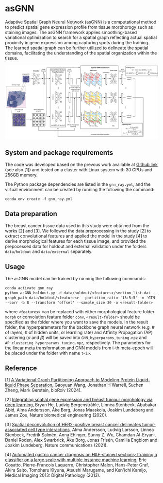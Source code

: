 # asGNN

Adaptive Spatial Graph Neural Network (asGNN) is a computational method to predict spatial gene expression profile from tissue morphorogy such as staining images. The asGNN framework applies smoothing-based variational optimization to search for a spatial graph reflecting actual spatial proximity in gene expression among capturing spots during the training. The learned spatial graph can be further utilized to delineate the spatial domains, facilitating the understanding of the spatial organization within the tissue.

![](https://github.com/song0309/asGNN/blob/main/figures/asGNN_workflow.png)

System and package requirements
--------------------------------------------------------------------------------

The code was developed based on the prevous work available at [Github link](https://github.com/gaoyuanwang1976/GraphPartition_SBGNN) (see also [1]) and tested on a cluster with Linux system with 30 CPUs and 256GB memory.

The Python package dependencies are listed in the `gnn_ray.yml`, and the virtual environment can be created by running the following the command:
```
conda env create -f gnn_ray.yml
```

Data preparation
--------------------------------------------------------------------------------

The breast cancer tissue data used in this study were obtained from the works [2] and [3]. We followed the data preprocessing in the study [2] to extract convolutional features and applied the model in the study [4] to derive morphological features for each tissue image, and provided the prepocessed data for holdout and external validation under the folders `data/holdout` and `data/external` separately. 

Usage
--------------------------------------------------------------------------------

The asGNN model can be trained by running the following commands:

```
conda activate gnn_ray
python asGNN_holdout.py -d data/holdout/<features>/section_list.dat --graph_path data/holdout/<features> --partition_ratio '13:5:5' -m 'GTN' --corr -b 8 --transform 'offset' --sample_size 30 -o <result-folder>
```

where `<features>` can be replaced with either morphological feature folder `morph` or convolution feature folder `conv`, `<result-folder>` should be specified as the folder where you want to save the models. In the result folder, the hyperparameters for the backbone graph neural network (e.g. # of layers, # of hidden units, or learning rate) and Affinity Propagation (AP) clustering ($\alpha$ and $\beta$) will be saved into `GNN_hyperparams_tuning.npz` and `AP_clustering_hyperparams_tuning.npz`, respectively. The parameters for the linear meta transformation and GNN models from i-th meta-epoch will be placed under the folder with name `t<i>`.
  
Reference
--------------------------------------------------------------------------------

[1] [A Variational Graph Partitioning Approach to Modeling Protein Liquid-liquid Phase Separation](https://www.biorxiv.org/content/10.1101/2024.01.20.576375v1.full), Gaoyuan Wang, Jonathan H Warrell, Suchen Zheng, Mark Gerstein, bioRxiv (2024).

[2] [Integrating spatial gene expression and breast tumour morphology via deep learning](https://www.nature.com/articles/s41551-020-0578-x), Bryan He, Ludvig Bergenstråhle, Linnea Stenbeck, Abubakar Abid, Alma Andersson, Åke Borg, Jonas Maaskola, Joakim Lundeberg and James Zou, Nature biomedical engineering (2020).

[3] [Spatial deconvolution of HER2-positive breast cancer delineates tumor-associated cell type interactions](https://www.nature.com/articles/s41467-021-26271-2), Alma Andersson, Ludvig Larsson, Linnea Stenbeck, Fredrik Salmén, Anna Ehinger, Sunny Z. Wu, Ghamdan Al-Eryani, Daniel Roden, Alex Swarbrick, Åke Borg, Jonas Frisén, Camilla Engblom and Joakim Lundeberg, Nature communications (2021).

[4] [Automated gastric cancer diagnosis on H&E-stained sections; ltraining a classifier on a large scale with multiple instance machine learning](https://www.spiedigitallibrary.org/conference-proceedings-of-spie/8676/867605/Automated-gastric-cancer-diagnosis-on-H38E-stained-sections-ltraining-a/10.1117/12.2007047.short), Eric Cosatto, Pierre-Francois Laquerre, Christopher Malon, Hans-Peter Graf, Akira Saito, Tomoharu Kiyuna, Atsushi Marugame, and Ken'ichi Kamijo, Medical Imaging 2013: Digital Pathology (2013).

